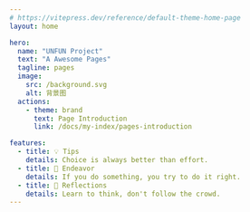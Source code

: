 ```yaml
---
# https://vitepress.dev/reference/default-theme-home-page
layout: home

hero:
  name: "UNFUN Project"
  text: "A Awesome Pages"
  tagline: pages
  image:
    src: /background.svg
    alt: 背景图
  actions:
    - theme: brand
      text: Page Introduction
      link: /docs/my-index/pages-introduction

features:
  - title: 💡 Tips
    details: Choice is always better than effort.
  - title: 🧗 Endeavor
    details: If you do something, you try to do it right.
  - title: 🤔 Reflections
    details: Learn to think, don't follow the crowd.
---
```


